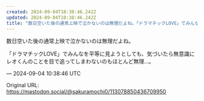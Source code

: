 ```yaml
---
created: 2024-09-04T10:38:46.242Z
updated: 2024-09-04T10:38:46.242Z
title: "数日空いた後の通常上映で泣かないのは無理だよね。「ドラマチックLOVE」でみんな[...]"
---
```


<p>数日空いた後の通常上映で泣かないのは無理だよね。</p><p>「ドラマチックLOVE」でみんなを平等に見ようとしても、気づいたら無意識にレオくんのことを目で追ってしまわないのもほとんど無理…。</p>

&mdash; 2024-09-04 10:38:46 UTC

Original URL: https://mastodon.social/@sakuramochi0/113078850436709950
